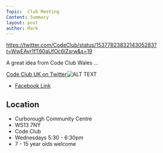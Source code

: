 ```yaml
---
Topic:  Club Meeting
Content: Summary
layout: post
author: Mark
---
```

https://twitter.com/CodeClub/status/1537782383214305283?t=WwEAyr1fT60aUfOc6lZsrw&s=19 

A great idea from Code Club Wales ...

[Code Club UK on Twitter](https://l.facebook.com/l.php?u=https%3A%2F%2Ftwitter.com%2FCodeClub%2Fstatus%2F1537782383214305283%3Ft%3DWwEAyr1fT60aUfOc6lZsrw%26s%3D19&h=AT2Mx5eAkIyu5f6YRmoelyvauYou884fw01ocXSabzfXhg6kY0AYT2m8AkjzbhQAaDtHs5fxllhMcW3kEb2mujT5SWdBCo-29svyNksCf21PvfWx3FXdJ4BW5DVhOvB4&s=1)![ALT TEXT](https://external.fbhx6-1.fna.fbcdn.net/emg1/v/t13/6749158465608684218?url=https%3A%2F%2Fpbs.twimg.com%2Fmedia%2FFVdM6WLWIAAgSGm.jpg%3Alarge&fb_obo=1&utld=twimg.com&stp=c0.5000x0.5000f_dst-emg0_p720x720_q75&ccb=13-1&oh=06_AbHieNzQ77hs7o8o6SdwwuwA1H9r-A9S7Bvp3cy4Vh3Sag&oe=65286AEA&_nc_sid=e609ca)

* [Facebook Link](https://www.facebook.com/1481985248595237/posts/4948321888628205/)

## Location

* Curborough Community Centre
* WS13 7NY
* Code Club
* Wednesdays 5:30 - 6:30pm
* 7 - 15 year olds welcome

